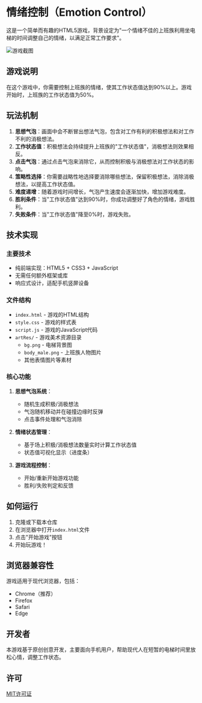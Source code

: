 # 情绪控制（Emotion Control）

这是一个简单而有趣的HTML5游戏，背景设定为"一个情绪不佳的上班族利用坐电梯的时间调整自己的情绪，以满足正常工作要求"。

![游戏截图](screenshot.png)

## 游戏说明

在这个游戏中，你需要控制上班族的情绪，使其工作状态值达到90%以上。游戏开始时，上班族的工作状态值为50%。

## 玩法机制

1. **思想气泡**：画面中会不断冒出想法气泡，包含对工作有利的积极想法和对工作不利的消极想法。
2. **工作状态值**：积极想法会持续提升上班族的"工作状态值"，消极想法则效果相反。
3. **点击气泡**：通过点击气泡来消除它，从而控制积极与消极想法对工作状态的影响。
4. **策略性选择**：你需要战略性地选择要消除哪些想法，保留积极想法，消除消极想法，以提高工作状态值。
5. **难度递增**：随着游戏时间增长，气泡产生速度会逐渐加快，增加游戏难度。
6. **胜利条件**：当"工作状态值"达到90%时，你成功调整好了角色的情绪，游戏胜利。
7. **失败条件**：当"工作状态值"降至0%时，游戏失败。

## 技术实现

### 主要技术

- 纯前端实现：HTML5 + CSS3 + JavaScript
- 无需任何额外框架或库
- 响应式设计，适配手机竖屏设备

### 文件结构

- `index.html` - 游戏的HTML结构
- `style.css` - 游戏的样式表
- `script.js` - 游戏的JavaScript代码
- `artRes/` - 游戏美术资源目录
  - `bg.png` - 电梯背景图
  - `body_male.png` - 上班族人物图片
  - 其他表情图片等素材

### 核心功能

1. **思想气泡系统**：
   - 随机生成积极/消极想法
   - 气泡随机移动并在碰撞边缘时反弹
   - 点击事件处理和气泡消除

2. **情绪状态管理**：
   - 基于场上积极/消极想法数量实时计算工作状态值
   - 状态值可视化显示（进度条）

3. **游戏流程控制**：
   - 开始/重新开始游戏功能
   - 胜利/失败判定和反馈

## 如何运行

1. 克隆或下载本仓库
2. 在浏览器中打开`index.html`文件
3. 点击"开始游戏"按钮
4. 开始玩游戏！

## 浏览器兼容性

游戏适用于现代浏览器，包括：
- Chrome（推荐）
- Firefox
- Safari
- Edge

## 开发者

本游戏基于原创创意开发，主要面向手机用户，帮助现代人在短暂的电梯时间里放松心情，调整工作状态。

## 许可

[MIT许可证](LICENSE) 